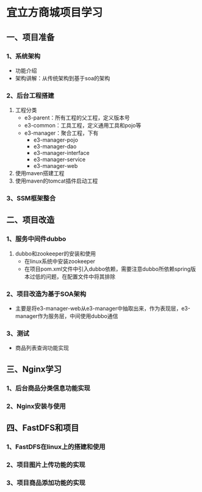 # 宜立方商城项目学习
## 一、项目准备

### 1、系统架构

- 功能介绍
- 架构讲解：从传统架构到基于soa的架构

### 2、后台工程搭建

1. 工程分类
   - e3-parent：所有工程的父工程，定义版本号
   - e3-common：工具工程，定义通用工具和pojo等
   - e3-manager：聚合工程，下有
     - e3-manager-pojo
     - e3-manager-dao
     - e3-manager-interface
     - e3-manager-service
     - e3-manager-web
2. 使用maven搭建工程
3. 使用maven的tomcat插件启动工程

### 3、SSM框架整合

## 二、项目改造

### 1、服务中间件dubbo

1. dubbo和zookeeper的安装和使用
   - 在linux系统中安装zookeeper
   - 在项目pom.xml文件中引入dubbo依赖，需要注意dubbo所依赖spring版本过低的问题，在配置文件中将其排除

### 2、项目改造为基于SOA架构

- 主要是将e3-manager-web从e3-manager中抽取出来，作为表现层，e3-manager作为服务层，中间使用dubbo通信

### 3、测试

- 商品列表查询功能实现

## 三、Nginx学习

### 1、后台商品分类信息功能实现

### 2、Nginx安装与使用

## 四、FastDFS和项目

### 1、FastDFS在linux上的搭建和使用

### 2、项目图片上传功能的实现

### 3、项目商品添加功能的实现